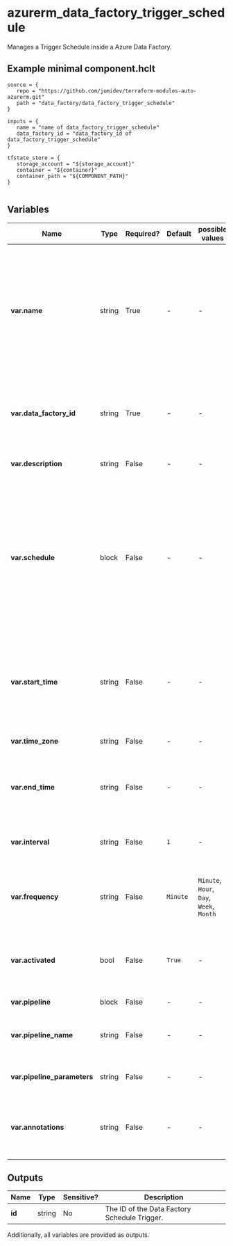 # azurerm_data_factory_trigger_schedule

Manages a Trigger Schedule inside a Azure Data Factory.

## Example minimal component.hclt

```hcl
source = {
   repo = "https://github.com/jumidev/terraform-modules-auto-azurerm.git" 
   path = "data_factory/data_factory_trigger_schedule" 
}

inputs = {
   name = "name of data_factory_trigger_schedule" 
   data_factory_id = "data_factory_id of data_factory_trigger_schedule" 
}

tfstate_store = {
   storage_account = "${storage_account}" 
   container = "${container}" 
   container_path = "${COMPONENT_PATH}" 
}


```

## Variables

| Name | Type | Required? |  Default  |  possible values |  Description |
| ---- | ---- | --------- |  ----------- | ----------- | ----------- |
| **var.name** | string | True | -  |  -  |  Specifies the name of the Data Factory Schedule Trigger. Changing this forces a new resource to be created. Must be globally unique. See the [Microsoft documentation](https://docs.microsoft.com/azure/data-factory/naming-rules) for all restrictions. | 
| **var.data_factory_id** | string | True | -  |  -  |  The Data Factory ID in which to associate the Linked Service with. Changing this forces a new resource. | 
| **var.description** | string | False | -  |  -  |  The Schedule Trigger's description. | 
| **var.schedule** | block | False | -  |  -  |  A `schedule` block, which further specifies the recurrence schedule for the trigger. A schedule is capable of limiting or increasing the number of trigger executions specified by the `frequency` and `interval` properties. | 
| **var.start_time** | string | False | -  |  -  |  The time the Schedule Trigger will start. This defaults to the current time. The time will be represented in UTC. | 
| **var.time_zone** | string | False | -  |  -  |  The timezone of the start/end time. | 
| **var.end_time** | string | False | -  |  -  |  The time the Schedule Trigger should end. The time will be represented in UTC. | 
| **var.interval** | string | False | `1`  |  -  |  The interval for how often the trigger occurs. This defaults to `1`. | 
| **var.frequency** | string | False | `Minute`  |  `Minute`, `Hour`, `Day`, `Week`, `Month`  |  The trigger frequency. Valid values include `Minute`, `Hour`, `Day`, `Week`, `Month`. Defaults to `Minute`. | 
| **var.activated** | bool | False | `True`  |  -  |  Specifies if the Data Factory Schedule Trigger is activated. Defaults to `true`. | 
| **var.pipeline** | block | False | -  |  -  |  A `pipeline` block. | 
| **var.pipeline_name** | string | False | -  |  -  |  The Data Factory Pipeline name that the trigger will act on. | 
| **var.pipeline_parameters** | string | False | -  |  -  |  The pipeline parameters that the trigger will act upon. | 
| **var.annotations** | string | False | -  |  -  |  List of tags that can be used for describing the Data Factory Schedule Trigger. | 



## Outputs

| Name | Type | Sensitive? | Description |
| ---- | ---- | --------- | --------- |
| **id** | string | No  | The ID of the Data Factory Schedule Trigger. | 

Additionally, all variables are provided as outputs.
